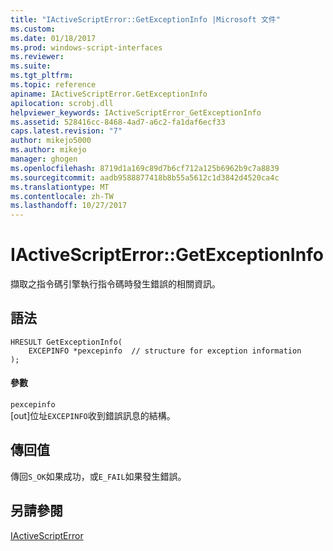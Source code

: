 ```yaml
---
title: "IActiveScriptError::GetExceptionInfo |Microsoft 文件"
ms.custom: 
ms.date: 01/18/2017
ms.prod: windows-script-interfaces
ms.reviewer: 
ms.suite: 
ms.tgt_pltfrm: 
ms.topic: reference
apiname: IActiveScriptError.GetExceptionInfo
apilocation: scrobj.dll
helpviewer_keywords: IActiveScriptError_GetExceptionInfo
ms.assetid: 528416cc-8468-4ad7-a6c2-fa1daf6ecf33
caps.latest.revision: "7"
author: mikejo5000
ms.author: mikejo
manager: ghogen
ms.openlocfilehash: 8719d1a169c89d7b6cf712a125b6962b9c7a8839
ms.sourcegitcommit: aadb9588877418b8b55a5612c1d3842d4520ca4c
ms.translationtype: MT
ms.contentlocale: zh-TW
ms.lasthandoff: 10/27/2017
---
```

# <a name="iactivescripterrorgetexceptioninfo"></a>IActiveScriptError::GetExceptionInfo
擷取之指令碼引擎執行指令碼時發生錯誤的相關資訊。  
  
## <a name="syntax"></a>語法  
  
```  
HRESULT GetExceptionInfo(  
    EXCEPINFO *pexcepinfo  // structure for exception information  
);  
```  
  
#### <a name="parameters"></a>參數  
 `pexcepinfo`  
 [out]位址`EXCEPINFO`收到錯誤訊息的結構。  
  
## <a name="return-value"></a>傳回值  
 傳回`S_OK`如果成功，或`E_FAIL`如果發生錯誤。  
  
## <a name="see-also"></a>另請參閱  
 [IActiveScriptError](../../winscript/reference/iactivescripterror.md)